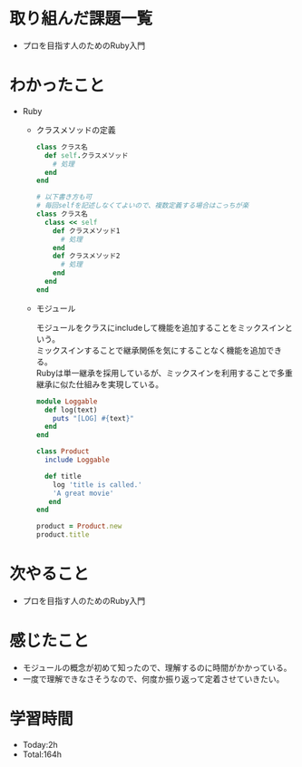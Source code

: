 # 取り組んだ課題一覧
- プロを目指す人のためのRuby入門

# わかったこと
- Ruby
  - クラスメソッドの定義
    ```ruby
    class クラス名
      def self.クラスメソッド
        # 処理
      end
    end
    
    # 以下書き方も可
    # 毎回selfを記述しなくてよいので、複数定義する場合はこっちが楽
    class クラス名
      class << self
        def クラスメソッド1
          # 処理
        end
        def クラスメソッド2
          # 処理
        end
      end
    end
    ```
  
  - モジュール

    モジュールをクラスにincludeして機能を追加することをミックスインという。  
    ミックスインすることで継承関係を気にすることなく機能を追加できる。  
    Rubyは単一継承を採用しているが、ミックスインを利用することで多重継承に似た仕組みを実現している。  
    
    ```ruby
    module Loggable
      def log(text)
        puts "[LOG] #{text}"
      end
    end
    
    class Product
      include Loggable
    
      def title
        log 'title is called.'
        'A great movie'
       end
    end
    
    product = Product.new
    product.title
    ```

   
# 次やること
- プロを目指す人のためのRuby入門

# 感じたこと
- モジュールの概念が初めて知ったので、理解するのに時間がかかっている。
- 一度で理解できなさそうなので、何度か振り返って定着させていきたい。

# 学習時間
- Today:2h
- Total:164h
